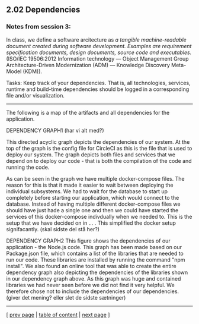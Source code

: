 ## 2.02 Dependencies

### Notes from session 3:
In class, we define a software arcitecture as *a tangible machine-readable document created during software development. Examples are requirement specification documents, design documents, source code and executables.* (ISO/IEC 19506:2012 Information technology — Object Management Group Architecture-Driven Modernization (ADM) — Knowledge Discovery Meta-Model (KDM)).

Tasks:
Keep track of your dependencies. That is, all technologies, services, runtime and build-time dependencies should be logged in a corresponding file and/or visualization.
_____________________________

The following is a map of the artifacts and all dependencies for the application.

DEPENDENCY GRAPH1 (har vi alt med?)

This directed acyclic graph depicts the dependencies of our system. At the top of the graph is the config file for CircleCI as this is the file that is used to deploy our system. The graph depicts both files and services that we depend on to deploy our code - that is both the compilation of the code and running the code.

As can be seen in the graph we have multiple docker-compose files. The reason for this is that it made it easier to wait between deploying the individual subsystems. We had to wait for the database to start up completely before starting our application, which would connect to the database. Instead of having multiple different docker-compose files we should have just hade a single one and then we could have started the services of this docker-compose indivdually when we needed to. This is the setup that we have decided on in ... . This simplified the docker setup signifacantly. (skal sidste del stå her?)

DEPENDENCY GRAPH2
This figure shows the dependencies of our application - the Node.js code. This graph has been made based on our Package.json file, which contains a list of the libraries that are needed to run our code. These libraries are installed by running the command "npm install". We also found an online tool that was able to create the entire dependency graph also depicting the dependencies of the libraries shown in our dependency graph above. As this graph was huge and contained libraries we had never seen before we did not find it very helpful. We therefore chose not to include the dependencies of our dependencies. (giver det mening? eller slet de sidste sætninger)

---
[ [prev page](../chapters/201_design_and_architecture.md) | [table of content](../table_of_content.md) | [next page](../chapters/203_interactions_of_subsystems.md) ]